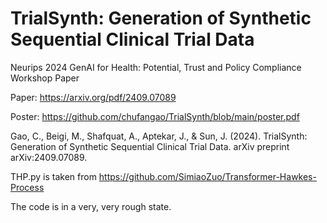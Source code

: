 # TrialSynth: Generation of Synthetic Sequential Clinical Trial Data

Neurips 2024 GenAI for Health: Potential, Trust and Policy Compliance Workshop Paper

Paper: https://arxiv.org/pdf/2409.07089

Poster: https://github.com/chufangao/TrialSynth/blob/main/poster.pdf

Gao, C., Beigi, M., Shafquat, A., Aptekar, J., & Sun, J. (2024). TrialSynth: Generation of Synthetic Sequential Clinical Trial Data. arXiv preprint arXiv:2409.07089.


THP.py is taken from https://github.com/SimiaoZuo/Transformer-Hawkes-Process

The code is in a very, very rough state. 
